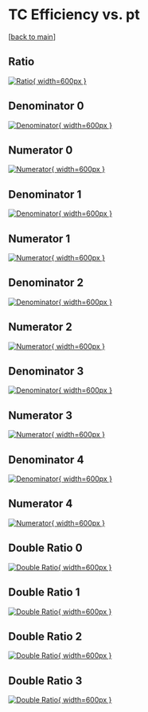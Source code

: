 # TC Efficiency vs. pt

[[back to main](./)]



## Ratio

[![Ratio](../mtv/var/TC_vtr_0_1_eff_pt.png){ width=600px }](../mtv/var/TC_vtr_0_1_eff_pt.pdf)

## Denominator 0

[![Denominator](../mtv/den/TC_vtr_0_1_eff_pt_den0.png){ width=600px }](../mtv/den/TC_vtr_0_1_eff_pt_den0.pdf)

## Numerator 0

[![Numerator](../mtv/num/TC_vtr_0_1_eff_pt_num0.png){ width=600px }](../mtv/num/TC_vtr_0_1_eff_pt_num0.pdf)

## Denominator 1

[![Denominator](../mtv/den/TC_vtr_0_1_eff_pt_den1.png){ width=600px }](../mtv/den/TC_vtr_0_1_eff_pt_den1.pdf)

## Numerator 1

[![Numerator](../mtv/num/TC_vtr_0_1_eff_pt_num1.png){ width=600px }](../mtv/num/TC_vtr_0_1_eff_pt_num1.pdf)

## Denominator 2

[![Denominator](../mtv/den/TC_vtr_0_1_eff_pt_den2.png){ width=600px }](../mtv/den/TC_vtr_0_1_eff_pt_den2.pdf)

## Numerator 2

[![Numerator](../mtv/num/TC_vtr_0_1_eff_pt_num2.png){ width=600px }](../mtv/num/TC_vtr_0_1_eff_pt_num2.pdf)

## Denominator 3

[![Denominator](../mtv/den/TC_vtr_0_1_eff_pt_den3.png){ width=600px }](../mtv/den/TC_vtr_0_1_eff_pt_den3.pdf)

## Numerator 3

[![Numerator](../mtv/num/TC_vtr_0_1_eff_pt_num3.png){ width=600px }](../mtv/num/TC_vtr_0_1_eff_pt_num3.pdf)

## Denominator 4

[![Denominator](../mtv/den/TC_vtr_0_1_eff_pt_den4.png){ width=600px }](../mtv/den/TC_vtr_0_1_eff_pt_den4.pdf)

## Numerator 4

[![Numerator](../mtv/num/TC_vtr_0_1_eff_pt_num4.png){ width=600px }](../mtv/num/TC_vtr_0_1_eff_pt_num4.pdf)

## Double Ratio 0

[![Double Ratio](../mtv/ratio/TC_vtr_0_1_eff_pt_ratio0.png){ width=600px }](../mtv/ratio/TC_vtr_0_1_eff_pt_ratio0.pdf)

## Double Ratio 1

[![Double Ratio](../mtv/ratio/TC_vtr_0_1_eff_pt_ratio1.png){ width=600px }](../mtv/ratio/TC_vtr_0_1_eff_pt_ratio1.pdf)

## Double Ratio 2

[![Double Ratio](../mtv/ratio/TC_vtr_0_1_eff_pt_ratio2.png){ width=600px }](../mtv/ratio/TC_vtr_0_1_eff_pt_ratio2.pdf)

## Double Ratio 3

[![Double Ratio](../mtv/ratio/TC_vtr_0_1_eff_pt_ratio3.png){ width=600px }](../mtv/ratio/TC_vtr_0_1_eff_pt_ratio3.pdf)

